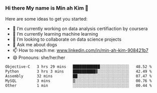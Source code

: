 ### Hi there My name is Min ah Kim 👋

Here are some ideas to get you started:

- 🔭 I’m currently working on data analysis certifiaction by coursera
- 🌱 I’m currently learning machine learning
- 👯 I’m looking to collaborate on data science projects
- 💬 Ask me about dogs
- 📫 How to reach me: www.linkedin.com/in/min-ah-kim-908421b7
- 😄 Pronouns: she/her/her

<!--START_SECTION:waka-->

```txt
Objective-C   3 hrs 29 mins   ████████████░░░░░░░░░░░░░   48.52 %
Python        3 hrs 3 mins    ██████████▓░░░░░░░░░░░░░░   42.49 %
Assembly      32 mins         ██░░░░░░░░░░░░░░░░░░░░░░░   07.47 %
MySQL         3 mins          ▒░░░░░░░░░░░░░░░░░░░░░░░░   00.76 %
Other         1 min           ░░░░░░░░░░░░░░░░░░░░░░░░░   00.44 %
```

<!--END_SECTION:waka-->
